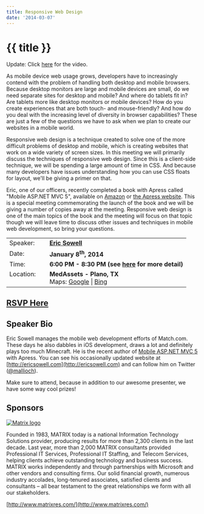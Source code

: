 ```yaml
---
title: Responsive Web Design
date: '2014-03-07'
---
```

# {{ title }}

Update: Click [here](index.html#video) for the video.

As mobile device web usage grows, developers have to increasingly contend with the problem of handling both desktop and mobile browsers. Because desktop monitors are large and mobile devices are small, do we need separate sites for desktop and mobile? And where do tablets fit in? Are tablets more like desktop monitors or mobile devices? How do you create experiences that are both touch- and mouse-friendly? And how do you deal with the increasing level of diversity in browser capabilities? These are just a few of the questions we have to ask when we plan to create our websites in a mobile world.

Responsive web design is a technique created to solve one of the more difficult problems of desktop and mobile, which is creating websites that work on a wide variety of screen sizes. In this meeting we will primarily discuss the techniques of responsive web design. Since this is a client-side technique, we will be spending a large amount of time in CSS. And because many developers have issues understanding how you can use CSS floats for layout, we'll be giving a primer on that.

Eric, one of our officers, recently completed a book with Apress called "Mobile ASP.NET MVC 5", available on [Amazon](http://www.amazon.com/Mobile-ASP-NET-MVC-Eric-Sowell/dp/1430250569/ref=sr_1_1?ie=UTF8&qid=1385279394&sr=8-1) or [the Apress website](http://www.apress.com/9781430250562). This is a special meeting commemorating the launch of the book and we will be giving a number of copies away at the meeting. Responsive web design is one of the main topics of the book and the meeting will focus on that topic though we will leave time to discuss other issues and techniques in mobile web development, so bring your questions.

<table><tbody><tr><td>Speaker:</td><td>&nbsp;</td><td><b><a href="http://ericsowell.com" title="Eric Sowell" target="_blank">Eric Sowell</a></b></td></tr><tr><td>Date:</td><td>&nbsp;</td><td><b>January 8<sup>th</sup>, 2014</b></td></tr><tr><td valign="top">Time:</td><td>&nbsp;</td><td><b>6:00 PM - 8:30 PM (see <a href="../../location/index.html" title="Location">here</a> for more detail)</b></td></tr><tr><td valign="top">Location:</td><td>&nbsp;</td><td><b>MedAssets - Plano, TX</b><br>Maps: <a href="https://goo.gl/maps/1OyNE" target="_blank" title="Google">Google</a> | <a href="http://binged.it/1afBEJ9" target="_blank" title="Bing">Bing</a></td></tr></tbody></table>

## [RSVP Here](http://responsivewebdesignatnddnug.eventbrite.com)

## Speaker Bio

Eric Sowell manages the mobile web development efforts of Match.com. These days he also dabbles in iOS development, draws a lot and definitely plays too much Minecraft. He is the recent author of [Mobile ASP.NET MVC 5](http://www.amazon.com/Mobile-ASP-NET-MVC-Eric-Sowell/dp/1430250569/ref=sr_1_1?ie=UTF8&qid=1385279394&sr=8-1) with Apress. You can see his occasionally updated website at [http://ericsowell.com](http://ericsowell.com) and can follow him on Twitter ([@mallioch](http://twitter.com/mallioch)).

Make sure to attend, because in addition to our awesome presenter, we have some way cool prizes!

## Sponsors

[![Matrix logo](http://northdallas.net/files/sponsor/matrixlogo.jpg)](http://www.matrixres.com/)

Founded in 1983, MATRIX today is a national Information Technology Solutions provider, producing results for more than 2,300 clients in the last decade. Last year, more than 2,000 MATRIX consultants provided Professional IT Services, Professional IT Staffing, and Telecom Services, helping clients achieve outstanding technology and business success. MATRIX works independently and through partnerships with Microsoft and other vendors and consulting firms. Our solid financial growth, numerous industry accolades, long-tenured associates, satisfied clients and consultants – all bear testament to the great relationships we form with all our stakeholders.

[http://www.matrixres.com/](http://www.matrixres.com/)
    
